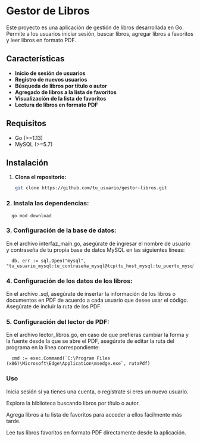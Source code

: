 # Gestor de Libros

Este proyecto es una aplicación de gestión de libros desarrollada en Go. Permite a los usuarios iniciar sesión, buscar libros, agregar libros a favoritos y leer libros en formato PDF.

## Características

- **Inicio de sesión de usuarios**
- **Registro de nuevos usuarios**
- **Búsqueda de libros por título o autor**
- **Agregado de libros a la lista de favoritos**
- **Visualización de la lista de favoritos**
- **Lectura de libros en formato PDF**

## Requisitos

- Go (>=1.13)
- MySQL (>=5.7)

## Instalación

1. **Clona el repositorio:**

   ```bash
   git clone https://github.com/tu_usuario/gestor-libros.git
   
### 2. Instala las dependencias:
      go mod download

### 3. Configuración de la base de datos: 
En el archivo interfaz_main.go, asegúrate de ingresar el nombre de usuario y contraseña de tu propia base de datos MySQL en las siguientes líneas:

      db, err := sql.Open("mysql", "tu_usuario_mysql:tu_contraseña_mysql@tcp(tu_host_mysql:tu_puerto_mysql)/gestor_lib_electr")

### 4. Configuración de los datos de los libros: 
En el archivo .sql, asegúrate de insertar la información de los libros o documentos en PDF de acuerdo a cada usuario que desee usar el código. Asegúrate de incluir la ruta de los PDF.

### 5. Configuración del lector de PDF: 
En el archivo lector_libros.go, en caso de que prefieras cambiar la forma y la fuente desde la que se abre el PDF, asegúrate de editar la ruta del programa en la línea correspondiente:

      cmd := exec.Command(`C:\Program Files (x86)\Microsoft\Edge\Application\msedge.exe`, rutaPdf)

### Uso

Inicia sesión si ya tienes una cuenta, o regístrate si eres un nuevo usuario.

Explora la biblioteca buscando libros por título o autor.

Agrega libros a tu lista de favoritos para acceder a ellos fácilmente más tarde.

Lee tus libros favoritos en formato PDF directamente desde la aplicación.


